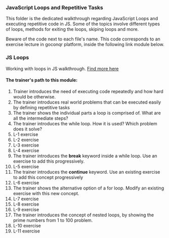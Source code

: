 ### JavaScript Loops and Repetitive Tasks

This folder is the dedicated walkthrough regarding JavaScript Loops and executing
repetitive code in JS. Some of the topics involve different types of loops, methods for
exiting the loops, skiping loops and more.

Beware of the code next to each file's name. This code corresponds to an exercise lecture in goconqr
platform, inside the following link module below.

### JS Loops

Working with loops in JS walkthrough. [Find more here](https://www.goconqr.com/en-US/c/60238/course_modules/106652)

#### The trainer's path to this module:

1. Trainer introduces the need of executing code repeatedly and how hard would be otherwise.
2. The trainer introduces real world problems that can be executed easily by defining repetitive tasks
3. The trainer shows the individual parts a loop is comprised of. What are all the intermediate steps?
4. The trainer introduces the while loop. How it is used? Which problem does it solve?
5. L-1 exercise
6. L-2 exercise
7. L-3 exercise
8. L-4 exercise
9. The trainer introduces the **break** keyword inside a while loop. Use an exercise to add this progressively.
10. L-5 exercise
11. The trainer introduces the **continue** keyword. Use an existing exercise to add this concept progressively
12. L-6 exercise
13. The trainer shows the alternative option of a for loop. Modify an existing exercise with this new concept.
14. L-7 exercise
15. L-8 exercise
16. L-9 exercise
17. The trainer introduces the concept of nested loops, by showing the prime numbers from 1 to 100 problem.
18. L-10 exercise
19. L-11 exercise
